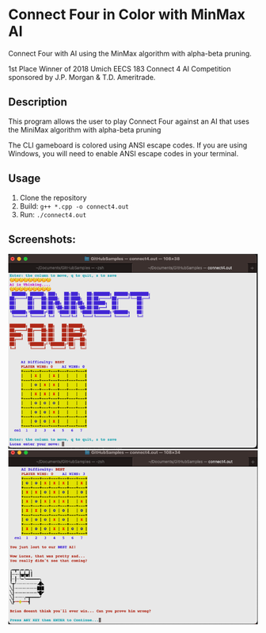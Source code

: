 # Connect Four in Color with MinMax AI
Connect Four with AI using the MinMax algorithm with alpha-beta pruning. 

1st Place Winner of 2018 Umich EECS 183 Connect 4 AI Competition sponsored by J.P. Morgan & T.D. Ameritrade.

## Description
This program allows the user to play Connect Four against an AI that uses the MiniMax algorithm with alpha-beta pruning

The CLI gameboard is colored using ANSI escape codes. If you are using Windows, you will need to enable ANSI escape codes in your terminal.

## Usage
1. Clone the repository
2. Build: ```g++ *.cpp -o connect4.out```
3. Run: ```./connect4.out```

## Screenshots:
![Screenshot1](screenshot1.png)
![Screenshot2](screenshot2.png)
